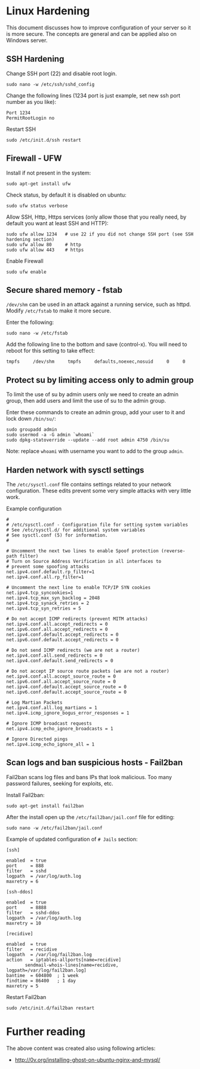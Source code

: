 # Linux Hardening

This document discusses how to improve configuration of your server so it is more secure. 
The concepts are general and can be applied also on Windows server.

## SSH Hardening

Change SSH port (22) and disable root login.

`sudo nano -w /etc/ssh/sshd_config`

Change the following lines (1234 port is just example, set new ssh port number as you like):

```
Port 1234
PermitRootLogin no
```

Restart SSH

```
sudo /etc/init.d/ssh restart
```

## Firewall - UFW

Install if not present in the system:

`sudo apt-get install ufw`

Check status, by default it is disabled on ubuntu:

`sudo ufw status verbose`

Allow SSH, Http, Https services (only allow those that you really need, by default you want at least SSH and HTTP):

```
sudo ufw allow 1234   # use 22 if you did not change SSH port (see SSH hardening section)
sudo ufw allow 80     # http
sudo ufw allow 443    # https
```

Enable Firewall

`sudo ufw enable`

## Secure shared memory - fstab

`/dev/shm` can be used in an attack against a running service, such as httpd. Modify `/etc/fstab` to make it more secure.

Enter the following:

`sudo nano -w /etc/fstab`

Add the following line to the bottom and save (control-x). You will need to reboot for this setting to take effect:

`tmpfs     /dev/shm     tmpfs     defaults,noexec,nosuid     0     0`

## Protect su by limiting access only to admin group

To limit the use of su by admin users only we need to create an admin group, then add users and limit the use of su to the admin group.

Enter these commands to create an admin group, add your user to it and lock down `/bin/su/`:

```
sudo groupadd admin
sudo usermod -a -G admin `whoami`
sudo dpkg-statoverride --update --add root admin 4750 /bin/su
```

Note: replace ``whoami``  with username you want to add to the group `admin`.

## Harden network with sysctl settings

The `/etc/sysctl.conf` file contains settings related to your network configuration. These edits prevent some very simple attacks with very little work. 

Example configuration

```
#
# /etc/sysctl.conf - Configuration file for setting system variables
# See /etc/sysctl.d/ for additional system variables
# See sysctl.conf (5) for information.
#

# Uncomment the next two lines to enable Spoof protection (reverse-path filter)
# Turn on Source Address Verification in all interfaces to
# prevent some spoofing attacks
net.ipv4.conf.default.rp_filter=1
net.ipv4.conf.all.rp_filter=1

# Uncomment the next line to enable TCP/IP SYN cookies
net.ipv4.tcp_syncookies=1
net.ipv4.tcp_max_syn_backlog = 2048
net.ipv4.tcp_synack_retries = 2
net.ipv4.tcp_syn_retries = 5

# Do not accept ICMP redirects (prevent MITM attacks)
net.ipv4.conf.all.accept_redirects = 0
net.ipv6.conf.all.accept_redirects = 0
net.ipv4.conf.default.accept_redirects = 0 
net.ipv6.conf.default.accept_redirects = 0

# Do not send ICMP redirects (we are not a router)
net.ipv4.conf.all.send_redirects = 0
net.ipv4.conf.default.send_redirects = 0

# Do not accept IP source route packets (we are not a router)
net.ipv4.conf.all.accept_source_route = 0
net.ipv6.conf.all.accept_source_route = 0
net.ipv4.conf.default.accept_source_route = 0
net.ipv6.conf.default.accept_source_route = 0

# Log Martian Packets
net.ipv4.conf.all.log_martians = 1
net.ipv4.icmp_ignore_bogus_error_responses = 1

# Ignore ICMP broadcast requests
net.ipv4.icmp_echo_ignore_broadcasts = 1

# Ignore Directed pings
net.ipv4.icmp_echo_ignore_all = 1
```

## Scan logs and ban suspicious hosts  - Fail2ban

Fail2ban scans log files and bans IPs that look malicious. Too many password failures, seeking for exploits, etc.

Install Fail2ban:

`sudo apt-get install fail2ban`

After the install open up the `/etc/fail2ban/jail.conf` file for editing:

`sudo nano -w /etc/fail2ban/jail.conf`

Example of updated configuration of `# Jails` section:

```
[ssh]

enabled  = true
port     = 888
filter   = sshd
logpath  = /var/log/auth.log
maxretry = 6

[ssh-ddos]

enabled  = true
port     = 8888
filter   = sshd-ddos
logpath  = /var/log/auth.log
maxretry = 10

[recidive]

enabled  = true
filter   = recidive
logpath  = /var/log/fail2ban.log
action   = iptables-allports[name=recidive]
       sendmail-whois-lines[name=recidive, logpath=/var/log/fail2ban.log]
bantime  = 604800  ; 1 week
findtime = 86400   ; 1 day
maxretry = 5
```

Restart Fail2ban

`sudo /etc/init.d/fail2ban restart`

# Further reading

The above content was created also using following articles:

 - http://0v.org/installing-ghost-on-ubuntu-nginx-and-mysql/

